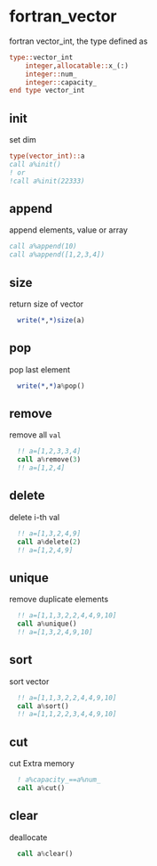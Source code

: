 # fortran_vector
fortran vector_int, the type defined as
``` fortran
type::vector_int
    integer,allocatable::x_(:)
    integer::num_
    integer::capacity_
end type vector_int
```

## init
set dim
``` fortran
type(vector_int)::a
call a%init()
! or
!call a%init(22333)
```

## append
append elements, value or array

``` fortran
call a%append(10)
call a%append([1,2,3,4])
```
## size
return size of vector

``` fortran
  write(*,*)size(a)
```

## pop
pop last element
``` fortran
  write(*,*)a%pop()
```

## remove
remove all `val`
``` fortran
  !! a=[1,2,3,3,4]
  call a%remove(3)
  !! a=[1,2,4]
```
## delete
delete i-th val
``` fortran
  !! a=[1,3,2,4,9]
  call a%delete(2)
  !! a=[1,2,4,9]
```
## unique
remove duplicate elements
``` fortran
  !! a=[1,1,3,2,2,4,4,9,10]
  call a%unique()
  !! a=[1,3,2,4,9,10]
```
## sort
sort vector
``` fortran
  !! a=[1,1,3,2,2,4,4,9,10]
  call a%sort()
  !! a=[1,1,2,2,3,4,4,9,10]
```

## cut
cut Extra memory
``` fortran
  ! a%capacity_==a%num_
  call a%cut()
```

## clear
deallocate
``` fortran
  call a%clear()
```
